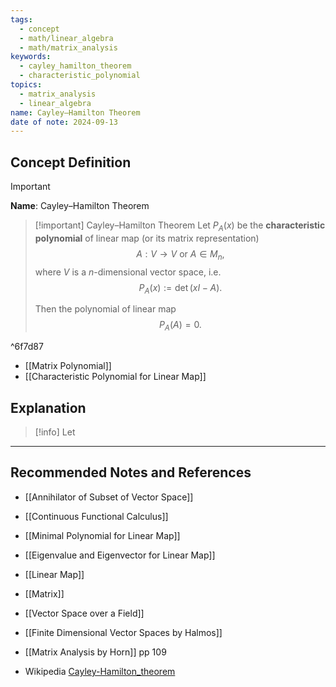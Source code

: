 ```yaml
---
tags:
  - concept
  - math/linear_algebra
  - math/matrix_analysis
keywords:
  - cayley_hamilton_theorem
  - characteristic_polynomial
topics:
  - matrix_analysis
  - linear_algebra
name: Cayley–Hamilton Theorem
date of note: 2024-09-13
---
```


## Concept Definition

>[!important]
>**Name**: Cayley–Hamilton Theorem


>[!important] Cayley–Hamilton Theorem
>Let $P_{A}(x)$ be the **characteristic polynomial** of linear map (or its matrix representation) $$A: V\to V \text{ or } A\in M_{n},$$ where $V$ is a $n$-dimensional vector space, i.e. $$P_{A}(x) := \det \left(xI - A\right).$$
>
>Then the polynomial of linear map $$P_{A}(A) = 0.$$

^6f7d87

- [[Matrix Polynomial]]
- [[Characteristic Polynomial for Linear Map]]

## Explanation

>[!info]
>Let



-----------
##  Recommended Notes and References



- [[Annihilator of Subset of Vector Space]]
- [[Continuous Functional Calculus]]

- [[Minimal Polynomial for Linear Map]]
- [[Eigenvalue and Eigenvector for Linear Map]]

- [[Linear Map]]
- [[Matrix]]
- [[Vector Space over a Field]]


- [[Finite Dimensional Vector Spaces by Halmos]]
- [[Matrix Analysis by Horn]] pp 109
- Wikipedia [Cayley-Hamilton_theorem](https://en.wikipedia.org/wiki/Cayley%E2%80%93Hamilton_theorem)